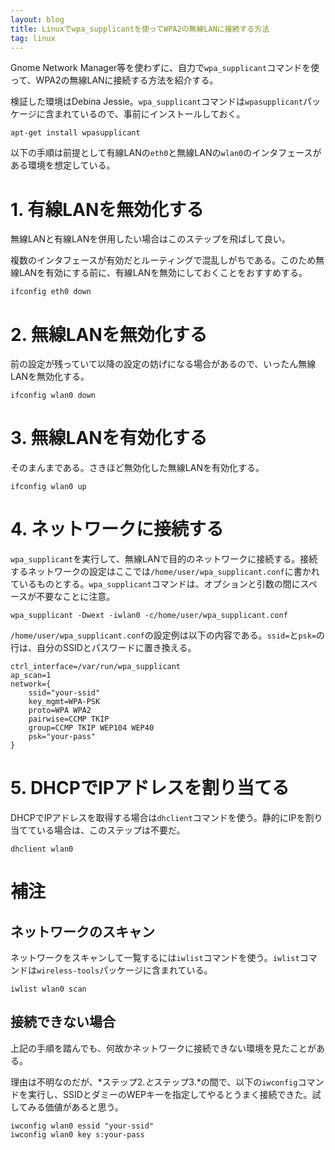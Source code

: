 ```yaml
---
layout: blog
title: Linuxでwpa_supplicantを使ってWPA2の無線LANに接続する方法
tag: linux
---
```




Gnome Network Manager等を使わずに、自力で`wpa_supplicant`コマンドを使って、WPA2の無線LANに接続する方法を紹介する。

検証した環境はDebina Jessie。`wpa_supplicant`コマンドは`wpasupplicant`パッケージに含まれているので、事前にインストールしておく。

~~~~
apt-get install wpasupplicant
~~~~

以下の手順は前提として有線LANの`eth0`と無線LANの`wlan0`のインタフェースがある環境を想定している。

# 1. 有線LANを無効化する

無線LANと有線LANを併用したい場合はこのステップを飛ばして良い。

複数のインタフェースが有効だとルーティングで混乱しがちである。このため無線LANを有効にする前に、有線LANを無効にしておくことをおすすめする。

~~~~
ifconfig eth0 down
~~~~

# 2. 無線LANを無効化する

前の設定が残っていて以降の設定の妨げになる場合があるので、いったん無線LANを無効化する。

~~~~
ifconfig wlan0 down
~~~~

# 3. 無線LANを有効化する

そのまんまである。さきほど無効化した無線LANを有効化する。

~~~~
ifconfig wlan0 up
~~~~

# 4. ネットワークに接続する

`wpa_supplicant`を実行して、無線LANで目的のネットワークに接続する。接続するネットワークの設定はここでは`/home/user/wpa_supplicant.conf`に書かれているものとする。`wpa_supplicant`コマンドは、オプションと引数の間にスペースが不要なことに注意。

~~~~
wpa_supplicant -Dwext -iwlan0 -c/home/user/wpa_supplicant.conf
~~~~

`/home/user/wpa_supplicant.conf`の設定例は以下の内容である。`ssid=`と`psk=`の行は、自分のSSIDとパスワードに置き換える。

~~~~
ctrl_interface=/var/run/wpa_supplicant
ap_scan=1
network={
    ssid="your-ssid"
    key_mgmt=WPA-PSK
    proto=WPA WPA2
    pairwise=CCMP TKIP
    group=CCMP TKIP WEP104 WEP40
    psk="your-pass"
}
~~~~

# 5. DHCPでIPアドレスを割り当てる

DHCPでIPアドレスを取得する場合は`dhclient`コマンドを使う。静的にIPを割り当てている場合は、このステップは不要だ。

~~~~
dhclient wlan0
~~~~

# 補注

## ネットワークのスキャン

ネットワークをスキャンして一覧するには`iwlist`コマンドを使う。`iwlist`コマンドは`wireless-tools`パッケージに含まれている。

~~~~
iwlist wlan0 scan
~~~~

## 接続できない場合

上記の手順を踏んでも、何故かネットワークに接続できない環境を見たことがある。

理由は不明なのだが、*ステップ2.*と*ステップ3.*の間で、以下の`iwconfig`コマンドを実行し、SSIDとダミーのWEPキーを指定してやるとうまく接続できた。試してみる価値があると思う。

~~~~
iwconfig wlan0 essid "your-ssid"
iwconfig wlan0 key s:your-pass
~~~~
